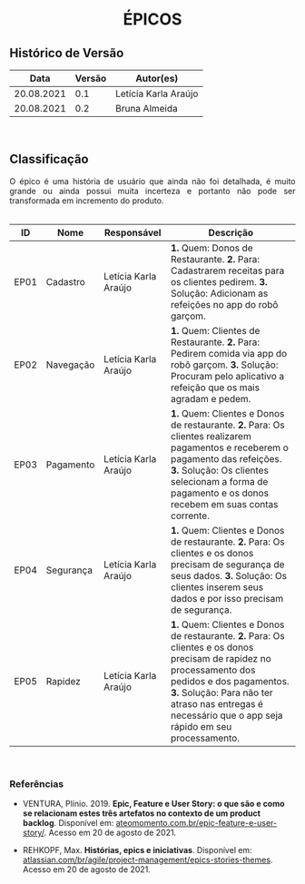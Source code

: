# <center> ÉPICOS

## Histórico de Versão

| Data | Versão | Autor(es) |
| -------- | -------- | -------- |
| 20.08.2021 | 0.1 | Letícia Karla Araújo |
| 20.08.2021 | 0.2 |Bruna Almeida|
<br>

## Classificação

<div align="justify">O épico é uma história de usuário que ainda não foi detalhada, é muito grande ou ainda possui muita incerteza e portanto não pode ser transformada em incremento do produto.<br><br></div>

| ID | Nome | Responsável | Descrição |
| -------- | -------- | -------- | -------- |
| EP01 | Cadastro | Letícia Karla Araújo | **1.** Quem: Donos de Restaurante. **2.** Para: Cadastrarem receitas para os clientes pedirem. **3.** Solução: Adicionam as refeições no app do robô garçom. |
| EP02 | Navegação | Letícia Karla Araújo | **1.** Quem: Clientes de Restaurante. **2.** Para: Pedirem comida via app do robô garçom. **3.** Solução: Procuram pelo aplicativo a refeição que os mais agradam e pedem. |
| EP03 | Pagamento | Letícia Karla Araújo | **1.** Quem: Clientes e Donos de restaurante. **2.** Para: Os clientes realizarem pagamentos e receberem o pagamento das refeições. **3.** Solução: Os clientes selecionam a forma de pagamento e os donos recebem em suas contas corrente.  |
| EP04 | Segurança | Letícia Karla Araújo | **1.** Quem: Clientes e Donos de restaurante. **2.** Para: Os clientes e os donos precisam de segurança de seus dados. **3.** Solução: Os clientes inserem seus dados e por isso precisam de segurança. |
| EP05 | Rapidez | Letícia Karla Araújo | **1.** Quem: Clientes e Donos de restaurante. **2.** Para: Os clientes e os donos precisam de rapidez no processamento dos pedidos e dos pagamentos. **3.** Solução: Para não ter atraso nas entregas é necessário que o app seja rápido em seu processamento. |
<br>

### Referências

-  VENTURA, Plínio. 2019. **Epic, Feature e User Story: o que são e como se relacionam estes três artefatos no contexto de um product backlog**. Disponível em: [ateomomento.com.br/epic-feature-e-user-story/](https://www.ateomomento.com.br/epic-feature-e-user-story/). Acesso em 20 de agosto de 2021.

- REHKOPF, Max. **Histórias, epics e iniciativas**. Disponível em: [atlassian.com/br/agile/project-management/epics-stories-themes](https://www.atlassian.com/br/agile/project-management/epics-stories-themes). Acesso em 20 de agosto de 2021.